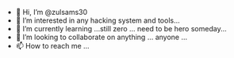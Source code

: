 - 👋 Hi, I’m @zulsams30
- 👀 I’m interested in any hacking system and tools...
- 🌱 I’m currently learning ...still zero ... need to be hero someday... 
- 💞️ I’m looking to collaborate on anything ... anyone ...
- 📫 How to reach me ...

<!---
zulsams30/zulsams30 is a ✨ special ✨ repository because its `README.md` (this file) appears on your GitHub profile.
You can click the Preview link to take a look at your changes.
--->
